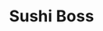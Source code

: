 ---
layout: place
title: "Sushi Boss"
permalink: /indiana/indianapolis/sushi-boss.html
stateAbbr: IN
stateName: Indiana
cityName: Indianapolis
seo:
  name: "Sushi Boss"
  type: Restaurant
  links: null
description: "Sushi Boss serves delicious sushi in Indianapolis, Indiana. Try fresh Japanese dishes for a great dining experience. "
place_id: ChIJP614buhRa4gRhZzLFUzI9jY
photos:
  - name: >-
      places/ChIJP614buhRa4gRhZzLFUzI9jY/photos/AeeoHcJhxzJZyqPyKaYVww4JP092KS4lY1lJnH7X7_E_BYvRdIf-QSa4OXwzBxN7Zt8Ltr43-2xhGlsDDSNA3f7vyDedDz8zDzFC94qqYARToh7gw82Hhv4OYe1Lg4qbX5yKfw-4ry272PtmJlg6P5CRbAo72dXHk__zWjmqKrvHNyoQIJ-RcHFhNhAzRPFHxl5JIBjl6lE-Fb0AL6DouicXYgLOesndNy-Gr1K2TKClbtdNjJRjpgjFRiprBD9jCx8k8OLUXWLyJVMt9QZ3n5qkpUMG9OIaK3wiuJ8WNdJi4YY35CwoAnFh1V4XOVLbwPrpBn_fb4GxLcIyZtM2D520bXsA3lK3rJVUZER0aKtfMgJsm258lLBN_XsThs2f5q9wNoQu14oT0LMQruHmahyqMDsr1dla-GrW4LFzTuf-hK2L1g
    widthPx: 4032
    heightPx: 3024
    authorAttributions:
      - displayName: Shane Kent
        uri: https://maps.google.com/maps/contrib/109252613963595461117
        photoUri: >-
          https://lh3.googleusercontent.com/a-/ALV-UjVAszmzyhw9GzEzQ1ZNalKqkYFntgGEsdjQ9_9w2K-9W3hPOAxHxg=s100-p-k-no-mo
    flagContentUri: >-
      https://www.google.com/local/imagery/report/?cb_client=maps_api_places.places_api&image_key=!1e10!2sCIHM0ogKEICAgIDrv5TJDw&hl=en-US
    googleMapsUri: >-
      https://www.google.com/maps/place//data=!3m4!1e2!3m2!1sCIHM0ogKEICAgIDrv5TJDw!2e10!4m2!3m1!1s0x886b51e86e78ad3f:0x36f6c84c15cb9c85
  - name: >-
      places/ChIJP614buhRa4gRhZzLFUzI9jY/photos/AeeoHcLqurnAkL7UAs6VBWvb-m26-jjXMqX_H-46gKejRuu8I-mokZyECTImmJIYM_GqM-FM35MW4QdqbkYYXRyo4y8lhYM0R_NNuA4c6A4iwJT0qzjEQOnYM1_qEn8qa0ztH7XIRfNUoe1979GwRBMe6n5uIx2I3_edNeNkwOhnjBF0IOA85DIuNZzW8Nrg4tYdvN5m7ECQP9bnWTxgbz5gho9QhUiv6TT_lQ-CgcC_GI6JYtcimCM7xNJMLMC1cvm1Y24fpMgfrGCxS9pralbDu99fWPBM378uT7EgeIn9bS4iM6AmZKDpmwAe9s6Ql2IuQ6n6O9894jHSaAfQx7kK4bXhwYcuf8dVyqEheQAYD5xb6A4vK8Wf2JmSJFH4QiP7dqH7BBruInypdbeRSFJgFWqxzwP9sPxgiSFlXNv4TP0P0E7k
    widthPx: 2438
    heightPx: 1705
    authorAttributions:
      - displayName: Wagner Lestinge
        uri: https://maps.google.com/maps/contrib/104443434387445163901
        photoUri: >-
          https://lh3.googleusercontent.com/a/ACg8ocJtDZi32TzDwXqm7coEQBNebXyQmkNbJMlkNWpmTh0DiAzXzw=s100-p-k-no-mo
    flagContentUri: >-
      https://www.google.com/local/imagery/report/?cb_client=maps_api_places.places_api&image_key=!1e10!2sCIHM0ogKEICAgIC7ip-kmgE&hl=en-US
    googleMapsUri: >-
      https://www.google.com/maps/place//data=!3m4!1e2!3m2!1sCIHM0ogKEICAgIC7ip-kmgE!2e10!4m2!3m1!1s0x886b51e86e78ad3f:0x36f6c84c15cb9c85
  - name: >-
      places/ChIJP614buhRa4gRhZzLFUzI9jY/photos/AeeoHcLHKXtDjbgZHTmg_64xWNyxusjlPtTE0k6oxUjZ42ctS4gZEtXsoDqs5FEbO4BbEvj6mL0UDSKDFQdGJ4J2kIoNySkFZN9QWdJEvxIH1C5eL-dYc7cI7TasC-ii4Y9Y7F8sfyoEYjPgLxsjzqI1i9ZfP5yLLziifx_9PSVtCTFmX6xMsPixzPJglFWxuHx9hQDsLFX9H9XohTFEZdp11fQh-Y43tClMGa-M2BjGlhvnNNnAp5Jml8XfjLanceMBG2JZLQtv68p6ynBuO5101SvqL_NJ6VoQl7hOx6mLFwaBfm4TG1l39EUr_EMTTBOxGN8lC8sJ6s0QzWph-cWHc5_N5BBXNGrovhnMDTfEZ87rY5sJRFvIgozZf_2c-4OGM8pNQiT7cL_CoMPxeiMuXzB7TsZ4i4tUVU4Z9n3g798iagA
    widthPx: 4032
    heightPx: 3024
    authorAttributions:
      - displayName: Shane Kent
        uri: https://maps.google.com/maps/contrib/109252613963595461117
        photoUri: >-
          https://lh3.googleusercontent.com/a-/ALV-UjVAszmzyhw9GzEzQ1ZNalKqkYFntgGEsdjQ9_9w2K-9W3hPOAxHxg=s100-p-k-no-mo
    flagContentUri: >-
      https://www.google.com/local/imagery/report/?cb_client=maps_api_places.places_api&image_key=!1e10!2sCIHM0ogKEICAgIDrv5TJ9wE&hl=en-US
    googleMapsUri: >-
      https://www.google.com/maps/place//data=!3m4!1e2!3m2!1sCIHM0ogKEICAgIDrv5TJ9wE!2e10!4m2!3m1!1s0x886b51e86e78ad3f:0x36f6c84c15cb9c85
  - name: >-
      places/ChIJP614buhRa4gRhZzLFUzI9jY/photos/AeeoHcIhOrc7ZkFjnrCaui3SZpXiOoBngsCFzqTapb_nUeShLfbpvLA4_CS3zt9cgMTrWaggv0FVanNAdCMAXwFOJOsRccJTe5VpGWFursQN_2qsIcYYv2Ri48S3_JwPd80ATPIcFUDUBCdszaFGH-fUibvC1cg9POmb_iJfegryr8j9Dk-AvFG5QbVnIxd0Kmds910BSraic1ObfKJFFdeinDWFLkWlVHrUKsi4CPtftzKZZyskqwudTIsALX2NyBGpRpEeufFrh3VelpMS0Flgu1JUjHaScDL6VCqzdZILMK_mH--LAI22kjr0Ok7zBqsAi6Hx8XGqSaZMRBNBKpThisewBR1got6x0dpeBNAFZU0utZJ1_rpppHrMW7jMSQ4KXzposQWMZmvB15RqMWygCsZ2I24YqDyYH1XMqdg187XzCjX5
    widthPx: 4800
    heightPx: 3599
    authorAttributions:
      - displayName: John Oliver
        uri: https://maps.google.com/maps/contrib/100186311181624331429
        photoUri: >-
          https://lh3.googleusercontent.com/a-/ALV-UjVWOgQJOodzoOOeUFmONQ-WVXtyTqbC5Pq4I4ZsfcR36wu_aYNvzg=s100-p-k-no-mo
    flagContentUri: >-
      https://www.google.com/local/imagery/report/?cb_client=maps_api_places.places_api&image_key=!1e10!2sCIHM0ogKEICAgID76f6I5QE&hl=en-US
    googleMapsUri: >-
      https://www.google.com/maps/place//data=!3m4!1e2!3m2!1sCIHM0ogKEICAgID76f6I5QE!2e10!4m2!3m1!1s0x886b51e86e78ad3f:0x36f6c84c15cb9c85
  - name: >-
      places/ChIJP614buhRa4gRhZzLFUzI9jY/photos/AeeoHcJ-6ya3fsJiJkDfpuL0HDz3qxpnghvlRMEjNBexG--svk8WlhzYJxC6MdH3Jto8akSgFVAtc_jU7ymYz-g4nWbCRvs-mTZ0jzmUh5toctZ0rtRoRGaYkV515JklolM-zzdC5JipZGAIH0Lsx2G1Kxct9vBnqBkrXuzDX2RL3TDsw7N9tv5SVX9pPZ7oVh5CTRK09XP__sh3aTBJyUi8bUm783LDP_QfIph_x4bwCud6UlQkX4gbpfarUqfxEoUPrfpqVEvzpGlJMUmd4nWFvM7WeQV3JmVlhCvdybXyJKJh1F_lZvYtKX7eVZzKrDWCGFVV7kwF7O2KkmAC4I7dbrWiGzSBYCl0EJuoIQb15-NGJFg2YEyoeVp_En1PjdPbrVwiXgHjva_yo95PTFYCGJMqOjOn4XntYOLv8m9FAu0
    widthPx: 3024
    heightPx: 4032
    authorAttributions:
      - displayName: Megan J.
        uri: https://maps.google.com/maps/contrib/107686580607433779538
        photoUri: >-
          https://lh3.googleusercontent.com/a/ACg8ocInnYn2z65uBPRkMW-5opoy7s9hLIno3nnsE_XBfI5zhWTRVg=s100-p-k-no-mo
    flagContentUri: >-
      https://www.google.com/local/imagery/report/?cb_client=maps_api_places.places_api&image_key=!1e10!2sCIHM0ogKEICAgIC3wommcg&hl=en-US
    googleMapsUri: >-
      https://www.google.com/maps/place//data=!3m4!1e2!3m2!1sCIHM0ogKEICAgIC3wommcg!2e10!4m2!3m1!1s0x886b51e86e78ad3f:0x36f6c84c15cb9c85
  - name: >-
      places/ChIJP614buhRa4gRhZzLFUzI9jY/photos/AeeoHcL03t4A2i0RAdZpBkQpfMHE3T2FGj-u2cEROczK9vF-HGK0UNrCsgVdx_B6cEqN9oh-U5A-s-Q3kx568cKlW0Ljb8CYCLDveDtPnibZ3L_Mjae7TgHCbm8vlX8ZdeijBX11jiKgtaAIk2z7LdsCXp_p8HKVLITU5Mmc_6ONalivkIO2oR5Nvof7elNJMnJhp3Y1TANrl5WgZGR2fUaGJXTTCMc8XPDs44z3gRdLte6KfmM1GN4wSGO68BN2g9mv-F1HR1nYwJl24QzMmeqizxRfhuaNwlmSMjkFMSczArbXfawp538RpnQeYvTVFx-bmZi_1y3io7qUqwjL70qnMBLq9hydcDidMkU6HLFYCkW6x8a7-KlneDNFgN17fW37WFpMjBd-Cz2yIgo4jyePHM2DyPVsdJpFsE7IZRuGnbZmfQ
    widthPx: 2992
    heightPx: 2992
    authorAttributions:
      - displayName: Vithaneth Vong
        uri: https://maps.google.com/maps/contrib/101431334233573891014
        photoUri: >-
          https://lh3.googleusercontent.com/a-/ALV-UjWXRx02OTGz2ce5TRgbeUBIR7aQf0Ub2pdkSNGx4S6pcElAyw=s100-p-k-no-mo
    flagContentUri: >-
      https://www.google.com/local/imagery/report/?cb_client=maps_api_places.places_api&image_key=!1e10!2sCIHM0ogKEICAgIC_ifC5JA&hl=en-US
    googleMapsUri: >-
      https://www.google.com/maps/place//data=!3m4!1e2!3m2!1sCIHM0ogKEICAgIC_ifC5JA!2e10!4m2!3m1!1s0x886b51e86e78ad3f:0x36f6c84c15cb9c85
  - name: >-
      places/ChIJP614buhRa4gRhZzLFUzI9jY/photos/AeeoHcKD34SftkwBRGz3YGUNPu468uvcL7GkW4Z5uK2LAifh45lKn-qGMkNkxOkYhnOvErHQbNRwYBz8i1BkggfFefgr-xTwfT4u6SSGsN2RMLUzsVswPB0bRiFgHiCX8uEXb0ncueRlQfVaISbzElJrnPiNrOScmgyCBO_BOzbLD_LvkwOXmXaEhhQbkZ143hI1LhC0z28nj45lQCw7ZfSPITkB-8MiaWwoIpm3dgtHqOLLzogpIqXhya9TqkK-44Mt9QoJYivVEUD2yev_XA_TrPGhgF5l9t3584bEYyml3SNrrEvx9plctoPIWH9kHuVYEz0-MVgtaBY45KZwAmHgBk6_O0ro6czi4DGMDBgognXy5Dufj_GZ2iDlzlllrAthfMMrbWbG6MbnPnCQiD2Y4osWKg5-TAj8a08om0TYC1nwx75r
    widthPx: 3024
    heightPx: 4032
    authorAttributions:
      - displayName: Nicole Stewart
        uri: https://maps.google.com/maps/contrib/108970396745957972651
        photoUri: >-
          https://lh3.googleusercontent.com/a/ACg8ocIvXmjhLIh31hdIZ1ZiyHMC8Rou_BJjTCmqijwC1NBshDPGQQ=s100-p-k-no-mo
    flagContentUri: >-
      https://www.google.com/local/imagery/report/?cb_client=maps_api_places.places_api&image_key=!1e10!2sCIHM0ogKEICAgMCA0N6qzgE&hl=en-US
    googleMapsUri: >-
      https://www.google.com/maps/place//data=!3m4!1e2!3m2!1sCIHM0ogKEICAgMCA0N6qzgE!2e10!4m2!3m1!1s0x886b51e86e78ad3f:0x36f6c84c15cb9c85
  - name: >-
      places/ChIJP614buhRa4gRhZzLFUzI9jY/photos/AeeoHcIxI32EPnToTaB4g3Eb34TDk-_wg8AiALJvlE3E9R8SI0xQpjQm6vtb7yGvKbVNAk1AzKM9JCwqkZMPuF3AZ0Hot7MLfzGth1qLjNJqgyjCdaZj9_hvc8ydRksEyUeWdIRMiYZCUN44ciuu4hC1XfYxfEVp41D9XSi0dw_TtQM5D_hYnCNlFPMJrpk95oNnRekxjSzDJd90_YUvpdSScSKcVB35nSIsGDF60I-MWCRaIVLtyvWDmf-dlUHjxKBpLW-BX1PlBfl1AmIh4iYn6_oqyh5QlYdsUuoTjZhtSsVtECpFynodtTc2LmsYdI1AgjkwaCA9jAXHvCmXHMTNHjd-Z5M3YIuZXpV4fVxN5if7bCErMxuHZB5HbnV7TnVjZTM1DePnR-f3MZTGuky3AbBcsHNT66jGlb8otwJqfpicOA
    widthPx: 4800
    heightPx: 3204
    authorAttributions:
      - displayName: Brian Steenhoek
        uri: https://maps.google.com/maps/contrib/107805730877257894606
        photoUri: >-
          https://lh3.googleusercontent.com/a-/ALV-UjVTYRYDXcwF5OLb-jFmRqEGY5RcXRE3smRdzC_eTZR3gdtoomDX=s100-p-k-no-mo
    flagContentUri: >-
      https://www.google.com/local/imagery/report/?cb_client=maps_api_places.places_api&image_key=!1e10!2sCIHM0ogKEICAgIDb-8j-KQ&hl=en-US
    googleMapsUri: >-
      https://www.google.com/maps/place//data=!3m4!1e2!3m2!1sCIHM0ogKEICAgIDb-8j-KQ!2e10!4m2!3m1!1s0x886b51e86e78ad3f:0x36f6c84c15cb9c85
  - name: >-
      places/ChIJP614buhRa4gRhZzLFUzI9jY/photos/AeeoHcKpq152BfIpBonfSJeWv__kBUJg4JB4d8JGgC7hAH63I7aLtrc6QasF-Dvjbld-0kv6IZhVxTg31veZUxNrH3xYGvsiTGIjhrWp45morYhm9AysL-drFi3xBcYzfARrbIoV95ndDfiJjJUNTcY86G85-J7_CMHlPeyfY9w84mymbWoLlyfGSIsadWoYSxQ4Y4JXPnpcTTu42ODh_JxnVyz2fOaNICCsmQ2j_SInZj-yvdNjQU6hpaCQmlMS4f3aAF_jh-C0e7qX-o-Vdh65m9hzaj_S_EvqNuENfrObxKpA5Z2CHAMrP8yrcaxp7J0PmK1Esb9guWmW90-5ySATh4unJovNIR7xo9TqVIymlOZPRlIdaNnjnj-uUqpMowgOYRtiaAqTl7Xcl8jfaeJbUBvhKKfGlfybB1hMOmHCRQg
    widthPx: 3024
    heightPx: 4032
    authorAttributions:
      - displayName: Luis Aragon
        uri: https://maps.google.com/maps/contrib/103539929699002415920
        photoUri: >-
          https://lh3.googleusercontent.com/a/ACg8ocKY_0aSbUYPyMAWySPusnRdQPYAoKI2WHMEIV1BFeDBoTxfKQ=s100-p-k-no-mo
    flagContentUri: >-
      https://www.google.com/local/imagery/report/?cb_client=maps_api_places.places_api&image_key=!1e10!2sCIHM0ogKEICAgMCAldnXWw&hl=en-US
    googleMapsUri: >-
      https://www.google.com/maps/place//data=!3m4!1e2!3m2!1sCIHM0ogKEICAgMCAldnXWw!2e10!4m2!3m1!1s0x886b51e86e78ad3f:0x36f6c84c15cb9c85
  - name: >-
      places/ChIJP614buhRa4gRhZzLFUzI9jY/photos/AeeoHcK_jEq4fJ6CDwQdGlSlcv_kLb4nKaP19RFde1YzUn1CVJOJJ09UcyvPvE2XgNGmxKcVR_k2Yu6MlurObLtacDS4SyELf0qwEnlwRnahhouvm1um9xlxYgShGUA5tcmMb94foZ88DI-nolTMEciUVXSvhraLsx_GRVwq9ayz-9iWqlnNMor3EDe6TsYebJbteA2VY6xQuLFcT3i6TWA6hayQcmmKG2Wtx2X-Lw5GWItGBsE-R0LpxWMZiVepuJzDdeYGeS6fyPoKEufEYp750XQ0XSIrKyvrTI_13bJi0DboQjs06syBg9QFcG9d_OKqG9hSdus99noFGvzazHEqMETlI3_oZYxpqtCr4dTQfNjWhlYy1_9sp8zBOAqn6cNuRq7RU0FgwmpMJSdL2goSQDNAw2GloHbSk_d76N4hh0s_pA
    widthPx: 4032
    heightPx: 3024
    authorAttributions:
      - displayName: Megan J.
        uri: https://maps.google.com/maps/contrib/107686580607433779538
        photoUri: >-
          https://lh3.googleusercontent.com/a/ACg8ocInnYn2z65uBPRkMW-5opoy7s9hLIno3nnsE_XBfI5zhWTRVg=s100-p-k-no-mo
    flagContentUri: >-
      https://www.google.com/local/imagery/report/?cb_client=maps_api_places.places_api&image_key=!1e10!2sCIHM0ogKEICAgIC3wommCg&hl=en-US
    googleMapsUri: >-
      https://www.google.com/maps/place//data=!3m4!1e2!3m2!1sCIHM0ogKEICAgIC3wommCg!2e10!4m2!3m1!1s0x886b51e86e78ad3f:0x36f6c84c15cb9c85
address: 26 Monument Cir, Indianapolis, IN 46204, USA
street: 26 Monument Cir
city: Indianapolis
state: IN
zip: '46204'
country: USA
neighborhood: Mile Square
latitude: '39.767874'
longitude: '-86.158241'
accessibility_options:
  wheelchairAccessibleParking: true
  wheelchairAccessibleEntrance: true
business_status: OPERATIONAL
name: Sushi Boss
google_maps_links:
  directionsUri: >-
    https://www.google.com/maps/dir//''/data=!4m7!4m6!1m1!4e2!1m2!1m1!1s0x886b51e86e78ad3f:0x36f6c84c15cb9c85!3e0
  placeUri: https://maps.google.com/?cid=3960573151427665029
  writeAReviewUri: >-
    https://www.google.com/maps/place//data=!4m3!3m2!1s0x886b51e86e78ad3f:0x36f6c84c15cb9c85!12e1
  reviewsUri: >-
    https://www.google.com/maps/place//data=!4m4!3m3!1s0x886b51e86e78ad3f:0x36f6c84c15cb9c85!9m1!1b1
  photosUri: >-
    https://www.google.com/maps/place//data=!4m3!3m2!1s0x886b51e86e78ad3f:0x36f6c84c15cb9c85!10e5
primary_type: Restaurant
opening_hours:
  regular: null
  current: null
secondary_opening_hours:
  regular:
    weekdayDescriptions: null
    type: null
  current:
    weekdayDescriptions: null
    type: null
phone: null
price_level: null
price_range: null
rating: null
rating_count: 0
website: null
reviews: null
parking_options: null
payment_options: null
allow_dogs: null
curbside_pickup: null
delivery: null
dine_in: null
good_for_children: null
good_for_groups: null
good_for_sports: null
live_music: null
menu_for_children: null
outdoor_seating: null
reservable: null
restroom: null
serves_beer: null
serves_breakfast: null
serves_brunch: null
serves_cocktails: null
serves_coffee: null
serves_dinner: null
serves_dessert: null
serves_lunch: null
serves_vegetarian_food: null
serves_wine: null
takeout: null
summary: null

---